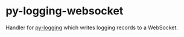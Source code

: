 # py-logging-websocket
Handler for [py-logging][1] which writes logging records to a WebSocket.

[1]: https://github.com/jose-pleonasm/py-logging
